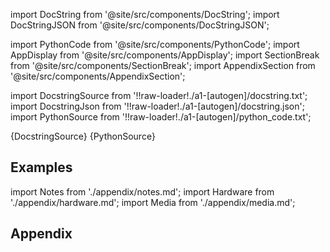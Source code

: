 
[//]: # (Custom component imports)

import DocString from '@site/src/components/DocString';
import DocStringJSON from '@site/src/components/DocStringJSON';

import PythonCode from '@site/src/components/PythonCode';
import AppDisplay from '@site/src/components/AppDisplay';
import SectionBreak from '@site/src/components/SectionBreak';
import AppendixSection from '@site/src/components/AppendixSection';

[//]: # (Docstring)

import DocstringSource from '!!raw-loader!./a1-[autogen]/docstring.txt';
import DocstringJson from '!!raw-loader!./a1-[autogen]/docstring.json';
import PythonSource from '!!raw-loader!./a1-[autogen]/python_code.txt';

<DocString>{DocstringSource}</DocString>
<DocStringJSON data={DocstringJson} />
<PythonCode GLink='IO/INSTRUMENTS/OSCILLOSCOPES/TEKTRONIX/MDO3XXX/BASIC/TRIGGER_CHANNEL_MDO3XXX/TRIGGER_CHANNEL_MDO3XXX.py'>{PythonSource}</PythonCode>

<SectionBreak />

    

[//]: # (Examples)

## Examples

<AppDisplay 
  GLink='IO/INSTRUMENTS/OSCILLOSCOPES/TEKTRONIX/MDO3XXX/BASIC/TRIGGER_CHANNEL_MDO3XXX'
  nodeLabel='TRIGGER_CHANNEL_MDO3XXX'>
</AppDisplay>

<SectionBreak />

    

[//]: # (Appendix)

import Notes from './appendix/notes.md';
import Hardware from './appendix/hardware.md';
import Media from './appendix/media.md';

## Appendix

<AppendixSection index={0} folderPath='nodes/IO/INSTRUMENTS/OSCILLOSCOPES/TEKTRONIX/MDO3XXX/BASIC/TRIGGER_CHANNEL_MDO3XXX/appendix/'><Notes /></AppendixSection>
<AppendixSection index={1} folderPath='nodes/IO/INSTRUMENTS/OSCILLOSCOPES/TEKTRONIX/MDO3XXX/BASIC/TRIGGER_CHANNEL_MDO3XXX/appendix/'><Hardware /></AppendixSection>
<AppendixSection index={2} folderPath='nodes/IO/INSTRUMENTS/OSCILLOSCOPES/TEKTRONIX/MDO3XXX/BASIC/TRIGGER_CHANNEL_MDO3XXX/appendix/'><Media /></AppendixSection>


